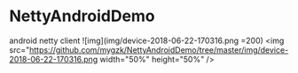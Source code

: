 # NettyAndroidDemo
android netty client
![img](img/device-2018-06-22-170316.png =200)
<img src="https://github.com/mygzk/NettyAndroidDemo/tree/master/img/device-2018-06-22-170316.png  width="50%" height="50%" />


